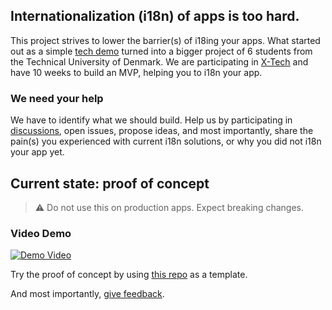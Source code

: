 ## Internationalization (i18n) of apps is too hard.

This project strives to lower the barrier(s) of i18ing your apps. What started out as a simple [tech demo](https://www.youtube.com/watch?v=6xzbc6QYzDs) turned into a bigger project of 6 students from the Technical University of Denmark. We are participating in [X-Tech](https://www.entrepreneurship.dtu.dk/education/x-tech-entrepreneurship) and have 10 weeks to build an MVP, helping you to i18n your app.

### We need your help
We have to identify what we should build. Help us by participating in [discussions](https://github.com/samuelstroschein/inlang/discussions), open issues, propose ideas, and most importantly, share the pain(s) you experienced with current i18n solutions, or why you did not i18n your app yet.

## Current state: proof of concept

> :warning:	Do not use this on production apps. Expect breaking changes. 

### Video Demo
[![Demo Video](https://img.youtube.com/vi/mivXTx-cpcM/0.jpg)](https://www.youtube.com/watch?v=mivXTx-cpcM)

 
Try the proof of concept by using [this repo](https://github.com/samuelstroschein/inlang-test-repository) as a template. 

And most importantly, [give feedback](https://github.com/samuelstroschein/inlang/discussions).

